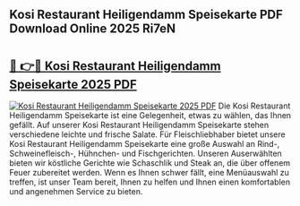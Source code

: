 ## Kosi Restaurant Heiligendamm Speisekarte PDF Download Online 2025 Ri7eN

# <h2><a href="http://gccr55r.nevu.top/?p=Kosi+Restaurant+Heiligendamm+Speisekarte">🔗 👉🔴 Kosi Restaurant Heiligendamm Speisekarte 2025 PDF</a></h2>

[![Kosi Restaurant Heiligendamm Speisekarte 2025 PDF](https://i.imgur.com/dBaPXMq.png)](http://gccr55r.nevu.top/?p=Kosi+Restaurant+Heiligendamm+Speisekarte)
Die Kosi Restaurant Heiligendamm Speisekarte ist eine Gelegenheit, etwas zu wählen, das Ihnen gefällt. Auf unserer Kosi Restaurant Heiligendamm Speisekarte stehen verschiedene leichte und frische Salate. Für Fleischliebhaber bietet unsere Kosi Restaurant Heiligendamm Speisekarte eine große Auswahl an Rind-, Schweinefleisch-, Hühnchen- und Fischgerichten. Unseren Auserwählten bieten wir köstliche Gerichte wie Schaschlik und Steak an, die über offenem Feuer zubereitet werden. Wenn es Ihnen schwer fällt, eine Menüauswahl zu treffen, ist unser Team bereit, Ihnen zu helfen und Ihnen einen komfortablen und angenehmen Service zu bieten.
